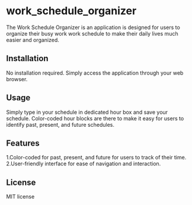 # work_schedule_organizer
The Work Schedule Organizer is an application is designed for users to organize
their busy work work schedule to make their daily lives much easier and organized.

## Installation
No installation required.  Simply access the application through your web browser.

## Usage
Simply type in your schedule in dedicated hour box and save your schedule.  Color-coded hour blocks are there to make it easy for users to identify past, present, and future schedules.  

## Features
1.Color-coded for past, present, and future for users to track of their time.
2.User-friendly interface for ease of navigation and interaction.

## License
MIT license 
